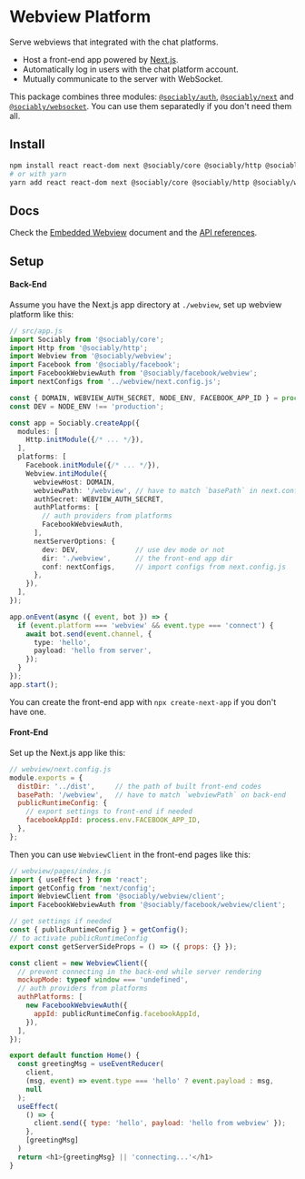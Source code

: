 # Webview Platform

Serve webviews that integrated with the chat platforms.

- Host a front-end app powered by [Next.js](https://nextjs.org/).
- Automatically log in users with the chat platform account.
- Mutually communicate to the server with WebSocket.

This package combines three modules: [`@sociably/auth`](https://github.com/machinat/sociably/tree/master/packages/auth),
[`@sociably/next`](https://github.com/machinat/sociably/tree/master/packages/next)
and [`@sociably/websocket`](https://github.com/machinat/sociably/tree/master/packages/webview).
You can use them separatedly if you don't need them all.

## Install

```bash
npm install react react-dom next @sociably/core @sociably/http @sociably/webview
# or with yarn
yarn add react react-dom next @sociably/core @sociably/http @sociably/webview
```

## Docs

Check the [Embedded Webview](https://sociably.js.org/docs/embedded-webview)
document and the [API references](https://sociably.js.org/api/modules/webview.html).

## Setup

#### Back-End

Assume you have the Next.js app directory at `./webview`, set up webview platform like this:

```ts
// src/app.js
import Sociably from '@sociably/core';
import Http from '@sociably/http';
import Webview from '@sociably/webview';
import Facebook from '@sociably/facebook';
import FacebookWebviewAuth from '@sociably/facebook/webview';
import nextConfigs from '../webview/next.config.js';

const { DOMAIN, WEBVIEW_AUTH_SECRET, NODE_ENV, FACEBOOK_APP_ID } = process.env;
const DEV = NODE_ENV !== 'production';

const app = Sociably.createApp({
  modules: [
    Http.initModule({/* ... */}),
  ],
  platforms: [
    Facebook.initModule({/* ... */}),
    Webview.intiModule({
      webviewHost: DOMAIN,
      webviewPath: '/webview', // have to match `basePath` in next.config.js
      authSecret: WEBVIEW_AUTH_SECRET,
      authPlatforms: [
        // auth providers from platforms
        FacebookWebviewAuth,
      ],
      nextServerOptions: {
        dev: DEV,              // use dev mode or not
        dir: './webview',      // the front-end app dir
        conf: nextConfigs,     // import configs from next.config.js
      },
    }),
  ],
});

app.onEvent(async ({ event, bot }) => {
  if (event.platform === 'webview' && event.type === 'connect') {
    await bot.send(event.channel, {
      type: 'hello',
      payload: 'hello from server',
    });
  }
});
app.start();
```

You can create the front-end app with `npx create-next-app` if you don't have one.

#### Front-End

Set up the Next.js app like this:

```js
// webview/next.config.js
module.exports = {
  distDir: '../dist',     // the path of built front-end codes
  basePath: '/webview',   // have to match `webviewPath` on back-end
  publicRuntimeConfig: {
    // export settings to front-end if needed
    facebookAppId: process.env.FACEBOOK_APP_ID,
  },
};
```

Then you can use `WebviewClient` in the front-end pages like this:

```js
// webview/pages/index.js
import { useEffect } from 'react';
import getConfig from 'next/config';
import WebviewClient from '@sociably/webview/client';
import FacebookWebviewAuth from '@sociably/facebook/webview/client';

// get settings if needed
const { publicRuntimeConfig } = getConfig();
// to activate publicRuntimeConfig
export const getServerSideProps = () => ({ props: {} });

const client = new WebviewClient({
  // prevent connecting in the back-end while server rendering
  mockupMode: typeof window === 'undefined',
  // auth providers from platforms
  authPlatforms: [
    new FacebookWebviewAuth({
      appId: publicRuntimeConfig.facebookAppId,
    }),
  ],
});

export default function Home() {
  const greetingMsg = useEventReducer(
    client,
    (msg, event) => event.type === 'hello' ? event.payload : msg,
    null
  );
  useEffect(
    () => {
      client.send({ type: 'hello', payload: 'hello from webview' });
    },
    [greetingMsg]
  )
  return <h1>{greetingMsg} || 'connecting...'</h1>
}
```
